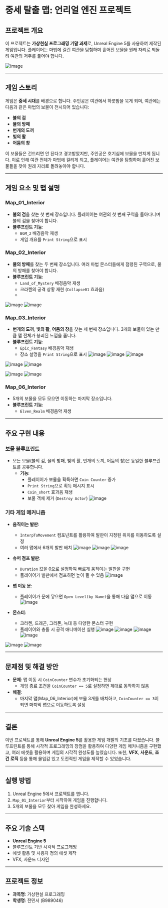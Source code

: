 # 중세 탈출 맵: 언리얼 엔진 프로젝트

## 프로젝트 개요
이 프로젝트는 **가상현실 프로그래밍 기말 과제**로, Unreal Engine 5를 사용하여 제작된 게임입니다. 플레이어는 마법에 걸린 여관을 탐험하며 흩어진 보물을 원래 자리로 되돌려 여관의 저주를 풀어야 합니다.

![image](https://github.com/user-attachments/assets/bd7a29fa-badb-4a59-96e7-eb03235dd16b)

---

## 게임 스토리
게임은 **중세 시대**를 배경으로 합니다. 주인공은 여관에서 하룻밤을 묵게 되며, 여관에는 다음과 같은 마법의 보물이 전시되어 있습니다:
- **불의 검**
- **물의 방패**
- **번개의 도끼**
- **빛의 활**
- **어둠의 창**

이 보물들은 건드리면 안 된다고 경고받았지만, 주인공은 호기심에 보물을 만지게 됩니다. 이로 인해 여관 전체가 마법에 걸리게 되고, 플레이어는 여관을 탐험하며 흩어진 보물들을 찾아 원래 자리로 돌려놓아야 합니다.

---

## 게임 요소 및 맵 설명

### Map_01_Interior
- **불의 검**을 찾는 첫 번째 장소입니다. 플레이어는 여관의 첫 번째 구역을 돌아다니며 불의 검을 찾아야 합니다.
- **블루프린트 기능**: 
  - `BGM_2` 배경음악 재생
  - 게임 개요를 `Print String`으로 표시

### Map_02_Interior
- **물의 방패**를 찾는 두 번째 장소입니다. 여러 마법 몬스터들에게 점령된 구역으로, 물의 방패를 찾아야 합니다.
- **블루프린트 기능**:
  - `Land_of_Mystery` 배경음악 재생
  - 크라켄의 공격 상황 재현 (`Collapse01` 효과음)
  - 
![image](https://github.com/user-attachments/assets/59608774-40e3-4c00-a91b-7b864b9cc6f5)
![image](https://github.com/user-attachments/assets/e188d708-de9a-4f28-b381-c3239429ed9c)

### Map_03_Interior
- **번개의 도끼**, **빛의 활**, **어둠의 창**을 찾는 세 번째 장소입니다. 3개의 보물이 있는 만큼 맵 전체가 붕괴된 느낌을 줍니다.
- **블루프린트 기능**:
  - `Epic_Fantasy` 배경음악 재생
  - 장소 설명을 `Print String`으로 표시
![image](https://github.com/user-attachments/assets/428acb4b-cabc-45de-a0b7-55a374068a19)
![image](https://github.com/user-attachments/assets/5a0b7412-60e1-498b-938c-5de484b03177)
 ![image](https://github.com/user-attachments/assets/d87b22f6-e6d1-4cb1-81c7-2afeb62e4b58)

![image](https://github.com/user-attachments/assets/ed2a3d51-eab0-4e59-9628-54ac1a039511)
![image](https://github.com/user-attachments/assets/9c0359f2-c4dc-4994-a01e-f4b49e7c8f31)

![image](https://github.com/user-attachments/assets/212e69d9-2b38-48a1-97fa-89681fa000ba)
![image](https://github.com/user-attachments/assets/144603ca-bdb1-42ab-b72c-d8eb9845e108)

### Map_06_Interior
- 5개의 보물을 모두 모으면 이동하는 마지막 장소입니다.
- **블루프린트 기능**:
  - `Elven_Realm` 배경음악 재생

---

## 주요 구현 내용

### 보물 블루프린트
- 모든 보물(불의 검, 물의 방패, 빛의 활, 번개의 도끼, 어둠의 창)은 동일한 블루프린트를 공유합니다.
  - **기능**:
    - 플레이어가 보물을 획득하면 `Coin Counter` 증가
    - `Print String`으로 획득 메시지 표시
    - `Coin_short` 효과음 재생
    - 보물 객체 제거 (`Destroy Actor`)
![image](https://github.com/user-attachments/assets/d949465c-3566-4bb1-8a4c-4c72927e80ed)

### 기타 게임 메커니즘
- **움직이는 발판**:
  - `InterpToMovement` 컴포넌트를 활용하여 발판이 지정된 위치를 이동하도록 설정
  - 여러 맵에서 6개의 발판 배치
 ![image](https://github.com/user-attachments/assets/53f8b078-25f2-44f6-9ca2-6fb89fbef486)
 ![image](https://github.com/user-attachments/assets/27310bda-e395-4963-9c4c-7c727e497966)
 ![image](https://github.com/user-attachments/assets/b44fd68e-0eca-42e8-ad8f-54d46270a726)

  
- **슈퍼 점프 발판**:
  - `Duration` 값을 0으로 설정하여 빠르게 움직이는 발판을 구현
  - 플레이어가 발판에서 점프하면 높이 뛸 수 있음
![image](https://github.com/user-attachments/assets/faad3ceb-6554-4b54-8c28-76c23b702f47)

- **맵 이동 문**:
  - 플레이어가 문에 닿으면 `Open Level(by Name)`을 통해 다음 맵으로 이동
![image](https://github.com/user-attachments/assets/3e87b2e5-8592-4f62-be7f-bdc33c89336b)

- **몬스터**:
  - 크라켄, 드래곤, 그리폰, 늑대 등 다양한 몬스터 구현
  - 플레이어와 충돌 시 공격 애니메이션 실행
![image](https://github.com/user-attachments/assets/0e043103-7e75-473a-8396-0fc18042f74e)
![image](https://github.com/user-attachments/assets/e2645c30-a273-4dba-8f3c-8bac32020d71)
![image](https://github.com/user-attachments/assets/2fb0eaf9-3a71-4b09-96b5-1da7e27b5ac0)
![image](https://github.com/user-attachments/assets/564c6ee6-b266-4743-8ef1-6a41e4815af6)

![image](https://github.com/user-attachments/assets/b5c8a2dc-4b8a-43a2-9480-8f6bfc293301)
![image](https://github.com/user-attachments/assets/e38ad5c6-b32c-40e8-849c-82d213356d46)

---

## 문제점 및 해결 방안
- **문제**: 맵 이동 시 `CoinCounter` 변수가 초기화되는 현상
  - 게임 종료 조건을 `CoinCounter == 5`로 설정하면 제대로 동작하지 않음
- **해결**: 
  - 마지막 맵(Map_06_Interior)에 보물 3개를 배치하고, `CoinCounter == 3`이 되면 마지막 맵으로 이동하도록 설정

---

## 결론
이번 프로젝트를 통해 **Unreal Engine 5**를 활용한 게임 개발의 기초를 다졌습니다. 블루프린트를 통해 시각적 프로그래밍의 장점을 활용하여 다양한 게임 메커니즘을 구현했고, 여러 에셋을 활용하며 게임의 시각적 완성도를 높였습니다. 또한, **VFX**, **사운드**, **조건 로직** 등을 통해 몰입감 있고 도전적인 게임을 제작할 수 있었습니다.

---

## 실행 방법
1. Unreal Engine 5에서 프로젝트를 엽니다.
2. `Map_01_Interior`부터 시작하여 게임을 진행합니다.
3. 5개의 보물을 모두 찾아 게임을 완성하세요.

---

## 주요 기술 스택
- **Unreal Engine 5**
- 블루프린트 기반 시각적 프로그래밍
- 에셋 활용 및 사용자 정의 에셋 제작
- VFX, 사운드 디자인

---

## 프로젝트 정보
- **과목명**: 가상현실 프로그래밍
- **학생명**: 전민서 (B989046)
